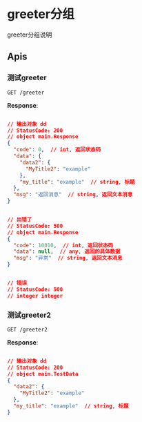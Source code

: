 # greeter分组

greeter分组说明

## Apis

### 测试greeter

```text
GET /greeter
```
**Response**:

```json

// 输出对象 dd
// StatusCode: 200
// object main.Response 
{
  "code": 0,  // int, 返回状态码
  "data": {
    "data2": {
      "MyTitle2": "example"
    },
    "my_title": "example"  // string, 标题
  },
  "msg": "返回消息"  // string, 返回文本消息
}
```

```json

// 出错了
// StatusCode: 500
// object main.Response 
{
  "code": 10010,  // int, 返回状态码
  "data": null,  // any, 返回的具体数据
  "msg": "异常"  // string, 返回文本消息
}
```

```json

// 错误
// StatusCode: 500
// integer integer 

```


### 测试greeter2

```text
GET /greeter2
```
**Response**:

```json

// 输出对象 dd
// StatusCode: 200
// object main.TestData 
{
  "data2": {
    "MyTitle2": "example"
  },
  "my_title": "example"  // string, 标题
}
```

